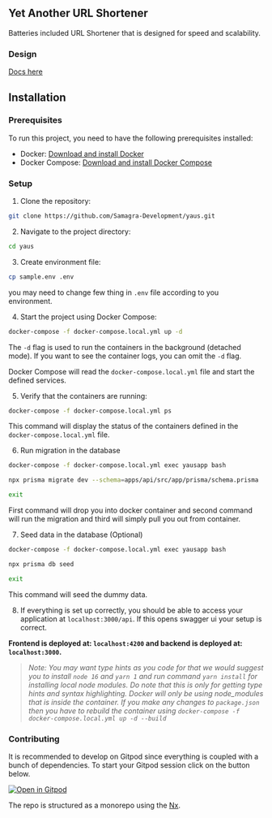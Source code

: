 ## Yet Another URL Shortener

Batteries included URL Shortener that is designed for speed and scalability.

### Design

[Docs here](https://github.com/Samagra-Development/yaus/tree/master/docs)

## Installation

### Prerequisites

To run this project, you need to have the following prerequisites installed:

- Docker: [Download and install Docker](https://www.docker.com/get-started)
- Docker Compose: [Download and install Docker Compose](https://docs.docker.com/compose/install/)

### Setup

1. Clone the repository:

```bash
git clone https://github.com/Samagra-Development/yaus.git
```

2. Navigate to the project directory:

```bash
cd yaus
```

3. Create environment file:

```bash
cp sample.env .env
```

you may need to change few thing in `.env` file according to you environment.

4. Start the project using Docker Compose:

```bash
docker-compose -f docker-compose.local.yml up -d
```

The `-d` flag is used to run the containers in the background (detached mode). If you want to see the container logs, you can omit the `-d` flag.

Docker Compose will read the `docker-compose.local.yml` file and start the defined services.

5. Verify that the containers are running:

```bash
docker-compose -f docker-compose.local.yml ps
```

This command will display the status of the containers defined in the `docker-compose.local.yml` file.

6. Run migration in the database

```bash
docker-compose -f docker-compose.local.yml exec yausapp bash

npx prisma migrate dev --schema=apps/api/src/app/prisma/schema.prisma

exit
```

First command will drop you into docker container and second command will run the migration and third will simply pull you out from container.

7. Seed data in the database (Optional)

```bash
docker-compose -f docker-compose.local.yml exec yausapp bash

npx prisma db seed

exit
```

This command will seed the dummy data.

8. If everything is set up correctly, you should be able to access your application at `localhost:3000/api`. If this opens swagger ui your setup is correct.

**Frontend is deployed at: `localhost:4200` and backend is deployed at: `localhost:3000`.**

> _Note: You may want type hints as you code for that we would suggest you to install `node 16` and `yarn 1` and run command `yarn install` for installing local node modules. Do note that this is only for getting type hints and syntax highlighting. Docker will only be using node_modules that is inside the container. If you make any changes to `package.json` then you have to rebuild the container using `docker-compose -f docker-compose.local.yml up -d --build`_

### Contributing

It is recommended to develop on Gitpod since everything is coupled with a bunch of dependencies. To start your Gitpod session click on the button below.

[![Open in Gitpod](https://gitpod.io/button/open-in-gitpod.svg)](https://gitpod.io/#https://github.com/Samagra-Development/yaus)

The repo is structured as a monorepo using the [Nx](https://nx.dev/).
